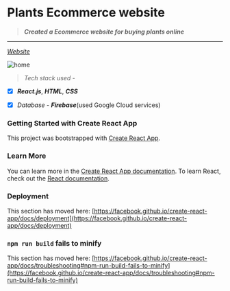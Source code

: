 # Plants Ecommerce website
>_**Created a Ecommerce website for buying plants online**_
----
_[Website](http://your-enterntainment-zone-jd.netlify.app)_

![home](https://github.com/jaya6400/plants-ecommerce-website/assets/66017717/1dd06241-5ef1-4fa2-9b84-9f60396c7ed4)

>*Tech stack used* - 

- [x] _**React.js**_, _**HTML**_, _**CSS**_

- [x] _Database_ - _**Firebase**_(used Google Cloud services)
### Getting Started with Create React App
This project was bootstrapped with [Create React App](https://github.com/facebook/create-react-app).
### Learn More
You can learn more in the [Create React App documentation](https://facebook.github.io/create-react-app/docs/getting-started).
To learn React, check out the [React documentation](https://reactjs.org/).
### Deployment
This section has moved here: [https://facebook.github.io/create-react-app/docs/deployment](https://facebook.github.io/create-react-app/docs/deployment)
### `npm run build` fails to minify
This section has moved here: [https://facebook.github.io/create-react-app/docs/troubleshooting#npm-run-build-fails-to-minify](https://facebook.github.io/create-react-app/docs/troubleshooting#npm-run-build-fails-to-minify)
